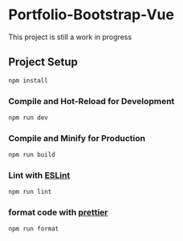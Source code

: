# Portfolio-Bootstrap-Vue

This project is still a work in progress

## Project Setup

```sh
npm install
```

### Compile and Hot-Reload for Development

```sh
npm run dev
```

### Compile and Minify for Production

```sh
npm run build
```

### Lint with [ESLint](https://eslint.org/)

```sh
npm run lint
```

### format code with [prettier](https://prettier.io/)

```sh
npm run format
```
